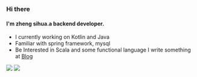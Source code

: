 ### Hi there
#### I'm zheng sihua.a backend developer.
- I currently working on Kotlin and Java
- Familiar with spring framework, mysql
- Be Interested in Scala and some functional language
I write something at [Blog](https://zshnb.github.io/)

![](https://github-readme-stats.vercel.app/api?username=zshnb)
![](https://github-readme-streak-stats.herokuapp.com/?user=zshnb)

